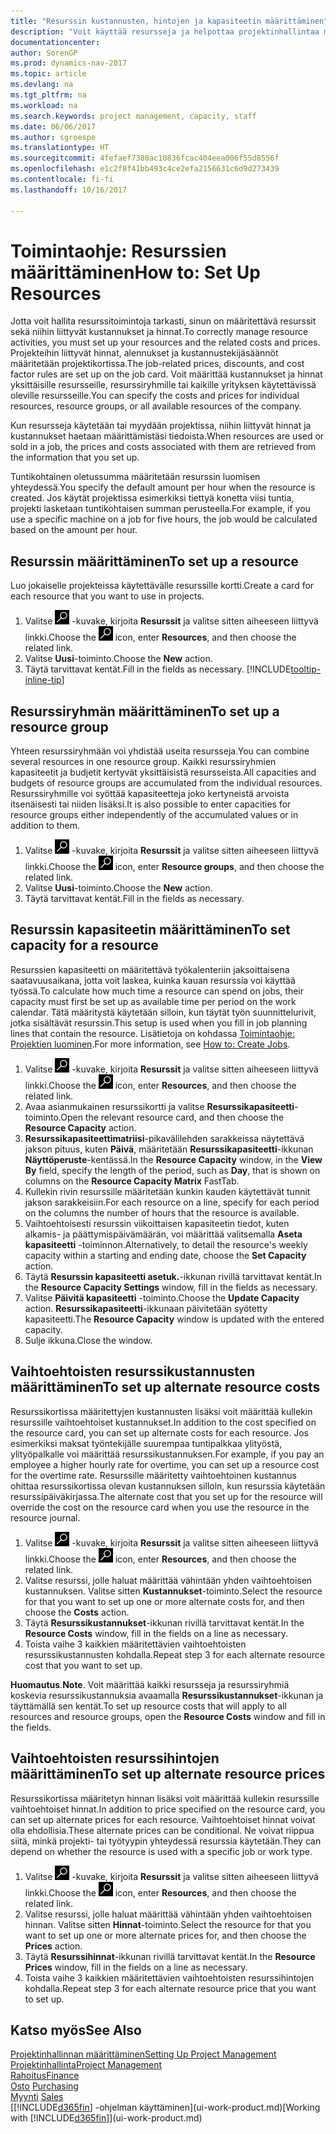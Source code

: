 ```yaml
---
title: "Resurssin kustannusten, hintojen ja kapasiteetin määrittäminen"
description: "Voit käyttää resursseja ja helpottaa projektinhallintaa määrittämällä yksittäisten resurssien tai resurssiryhmien kustannukset ja hinnat sekä resurssikapasiteetin."
documentationcenter: 
author: SorenGP
ms.prod: dynamics-nav-2017
ms.topic: article
ms.devlang: na
ms.tgt_pltfrm: na
ms.workload: na
ms.search.keywords: project management, capacity, staff
ms.date: 06/06/2017
ms.author: sgroespe
ms.translationtype: HT
ms.sourcegitcommit: 4fefaef7380ac10836fcac404eea006f55d8556f
ms.openlocfilehash: e1c2f8f41bb493c4ce2efa2156631c6d9d273439
ms.contentlocale: fi-fi
ms.lasthandoff: 10/16/2017

---
```

# <a name="how-to-set-up-resources"></a><span data-ttu-id="1443b-103">Toimintaohje: Resurssien määrittäminen</span><span class="sxs-lookup"><span data-stu-id="1443b-103">How to: Set Up Resources</span></span>
<span data-ttu-id="1443b-104">Jotta voit hallita resurssitoimintoja tarkasti, sinun on määritettävä resurssit sekä niihin liittyvät kustannukset ja hinnat.</span><span class="sxs-lookup"><span data-stu-id="1443b-104">To correctly manage resource activities, you must set up your resources and the related costs and prices.</span></span> <span data-ttu-id="1443b-105">Projekteihin liittyvät hinnat, alennukset ja kustannustekijäsäännöt määritetään projektikortissa.</span><span class="sxs-lookup"><span data-stu-id="1443b-105">The job-related prices, discounts, and cost factor rules are set up on the job card.</span></span> <span data-ttu-id="1443b-106">Voit määrittää kustannukset ja hinnat yksittäisille resursseille, resurssiryhmille tai kaikille yrityksen käytettävissä oleville resursseille.</span><span class="sxs-lookup"><span data-stu-id="1443b-106">You can specify the costs and prices for individual resources, resource groups, or all available resources of the company.</span></span>

<span data-ttu-id="1443b-107">Kun resursseja käytetään tai myydään projektissa, niihin liittyvät hinnat ja kustannukset haetaan määrittämistäsi tiedoista.</span><span class="sxs-lookup"><span data-stu-id="1443b-107">When resources are used or sold in a job, the prices and costs associated with them are retrieved from the information that you set up.</span></span>

<span data-ttu-id="1443b-108">Tuntikohtainen oletussumma määritetään resurssin luomisen yhteydessä.</span><span class="sxs-lookup"><span data-stu-id="1443b-108">You specify the default amount per hour when the resource is created.</span></span> <span data-ttu-id="1443b-109">Jos käytät projektissa esimerkiksi tiettyä konetta viisi tuntia, projekti lasketaan tuntikohtaisen summan perusteella.</span><span class="sxs-lookup"><span data-stu-id="1443b-109">For example, if you use a specific machine on a job for five hours, the job would be calculated based on the amount per hour.</span></span>

## <a name="to-set-up-a-resource"></a><span data-ttu-id="1443b-110">Resurssin määrittäminen</span><span class="sxs-lookup"><span data-stu-id="1443b-110">To set up a resource</span></span>
<span data-ttu-id="1443b-111">Luo jokaiselle projekteissa käytettävälle resurssille kortti.</span><span class="sxs-lookup"><span data-stu-id="1443b-111">Create a card for each resource that you want to use in projects.</span></span>

1. <span data-ttu-id="1443b-112">Valitse ![Etsi sivu tai raportti](media/ui-search/search_small.png "Etsi sivu tai raportti -kuvake") -kuvake, kirjoita **Resurssit** ja valitse sitten aiheeseen liittyvä linkki.</span><span class="sxs-lookup"><span data-stu-id="1443b-112">Choose the ![Search for Page or Report](media/ui-search/search_small.png "Search for Page or Report icon") icon, enter **Resources**, and then choose the related link.</span></span>
2. <span data-ttu-id="1443b-113">Valitse **Uusi**-toiminto.</span><span class="sxs-lookup"><span data-stu-id="1443b-113">Choose the **New** action.</span></span>
3. <span data-ttu-id="1443b-114">Täytä tarvittavat kentät.</span><span class="sxs-lookup"><span data-stu-id="1443b-114">Fill in the fields as necessary.</span></span> [!INCLUDE[tooltip-inline-tip](includes/tooltip-inline-tip_md.md)]  

## <a name="to-set-up-a-resource-group"></a><span data-ttu-id="1443b-115">Resurssiryhmän määrittäminen</span><span class="sxs-lookup"><span data-stu-id="1443b-115">To set up a resource group</span></span>
<span data-ttu-id="1443b-116">Yhteen resurssiryhmään voi yhdistää useita resursseja.</span><span class="sxs-lookup"><span data-stu-id="1443b-116">You can combine several resources in one resource group.</span></span> <span data-ttu-id="1443b-117">Kaikki resurssiryhmien kapasiteetit ja budjetit kertyvät yksittäisistä resursseista.</span><span class="sxs-lookup"><span data-stu-id="1443b-117">All capacities and budgets of resource groups are accumulated from the individual resources.</span></span> <span data-ttu-id="1443b-118">Resurssiryhmille voi syöttää kapasiteetteja joko kertyneistä arvoista itsenäisesti tai niiden lisäksi.</span><span class="sxs-lookup"><span data-stu-id="1443b-118">It is also possible to enter capacities for resource groups either independently of the accumulated values or in addition to them.</span></span>

1. <span data-ttu-id="1443b-119">Valitse ![Etsi sivu tai raportti](media/ui-search/search_small.png "Etsi sivu tai raportti -kuvake") -kuvake, kirjoita **Resurssit** ja valitse sitten aiheeseen liittyvä linkki.</span><span class="sxs-lookup"><span data-stu-id="1443b-119">Choose the ![Search for Page or Report](media/ui-search/search_small.png "Search for Page or Report icon") icon, enter **Resource groups**, and then choose the related link.</span></span>
2. <span data-ttu-id="1443b-120">Valitse **Uusi**-toiminto.</span><span class="sxs-lookup"><span data-stu-id="1443b-120">Choose the **New** action.</span></span>
3. <span data-ttu-id="1443b-121">Täytä tarvittavat kentät.</span><span class="sxs-lookup"><span data-stu-id="1443b-121">Fill in the fields as necessary.</span></span>

## <a name="to-set-capacity-for-a-resource"></a><span data-ttu-id="1443b-122">Resurssin kapasiteetin määrittäminen</span><span class="sxs-lookup"><span data-stu-id="1443b-122">To set capacity for a resource</span></span>
<span data-ttu-id="1443b-123">Resurssien kapasiteetti on määritettävä työkalenteriin jaksoittaisena saatavuusaikana, jotta voit laskea, kuinka kauan resurssia voi käyttää työssä.</span><span class="sxs-lookup"><span data-stu-id="1443b-123">To calculate how much time a resource can spend on jobs, their capacity must first be set up as available time per period on the work calendar.</span></span> <span data-ttu-id="1443b-124">Tätä määritystä käytetään silloin, kun täytät työn suunnittelurivit, jotka sisältävät resurssin.</span><span class="sxs-lookup"><span data-stu-id="1443b-124">This setup is used when you fill in job planning lines that contain the resource.</span></span> <span data-ttu-id="1443b-125">Lisätietoja on kohdassa [Toimintaohje: Projektien luominen](projects-how-create-jobs.md).</span><span class="sxs-lookup"><span data-stu-id="1443b-125">For more information, see [How to: Create Jobs](projects-how-create-jobs.md).</span></span>

1. <span data-ttu-id="1443b-126">Valitse ![Etsi sivu tai raportti](media/ui-search/search_small.png "Etsi sivu tai raportti -kuvake") -kuvake, kirjoita **Resurssit** ja valitse sitten aiheeseen liittyvä linkki.</span><span class="sxs-lookup"><span data-stu-id="1443b-126">Choose the ![Search for Page or Report](media/ui-search/search_small.png "Search for Page or Report icon") icon, enter **Resources**, and then choose the related link.</span></span>
2. <span data-ttu-id="1443b-127">Avaa asianmukainen resurssikortti ja valitse **Resurssikapasiteetti**-toiminto.</span><span class="sxs-lookup"><span data-stu-id="1443b-127">Open the relevant resource card, and then choose the **Resource Capacity** action.</span></span>
3. <span data-ttu-id="1443b-128">**Resurssikapasiteettimatriisi**-pikavälilehden sarakkeissa näytettävä jakson pituus, kuten **Päivä**, määritetään **Resurssikapasiteetti**-ikkunan **Näyttöperuste**-kentässä.</span><span class="sxs-lookup"><span data-stu-id="1443b-128">In the **Resource Capacity** window, in the **View By** field, specify the length of the period, such as **Day**, that is shown on columns on the **Resource Capacity Matrix** FastTab.</span></span>
4. <span data-ttu-id="1443b-129">Kullekin rivin resurssille määritetään kunkin kauden käytettävät tunnit jakson sarakkeisiin.</span><span class="sxs-lookup"><span data-stu-id="1443b-129">For each resource on a line, specify for each period on the columns the number of hours that the resource is available.</span></span>
5. <span data-ttu-id="1443b-130">Vaihtoehtoisesti resurssin viikoittaisen kapasiteetin tiedot, kuten alkamis- ja päättymispäivämäärän, voi määrittää valitsemalla **Aseta kapasiteetti** -toiminnon.</span><span class="sxs-lookup"><span data-stu-id="1443b-130">Alternatively, to detail the resource's weekly capacity within a starting and ending date, choose the **Set Capacity** action.</span></span>
6. <span data-ttu-id="1443b-131">Täytä **Resurssin kapasiteetti asetuk.**-ikkunan rivillä tarvittavat kentät.</span><span class="sxs-lookup"><span data-stu-id="1443b-131">In the **Resource Capacity Settings** window, fill in the fields as necessary.</span></span>
7. <span data-ttu-id="1443b-132">Valitse **Päivitä kapasiteetti** -toiminto.</span><span class="sxs-lookup"><span data-stu-id="1443b-132">Choose the **Update Capacity** action.</span></span> <span data-ttu-id="1443b-133">**Resurssikapasiteetti**-ikkunaan päivitetään syötetty kapasiteetti.</span><span class="sxs-lookup"><span data-stu-id="1443b-133">The **Resource Capacity** window is updated with the entered capacity.</span></span>
8. <span data-ttu-id="1443b-134">Sulje ikkuna.</span><span class="sxs-lookup"><span data-stu-id="1443b-134">Close the window.</span></span>

## <a name="to-set-up-alternate-resource-costs"></a><span data-ttu-id="1443b-135">Vaihtoehtoisten resurssikustannusten määrittäminen</span><span class="sxs-lookup"><span data-stu-id="1443b-135">To set up alternate resource costs</span></span>
<span data-ttu-id="1443b-136">Resurssikortissa määritettyjen kustannusten lisäksi voit määrittää kullekin resurssille vaihtoehtoiset kustannukset.</span><span class="sxs-lookup"><span data-stu-id="1443b-136">In addition to the cost specified on the resource card, you can set up alternate costs for each resource.</span></span> <span data-ttu-id="1443b-137">Jos esimerkiksi maksat työntekijälle suurempaa tuntipalkkaa ylityöstä, ylityöpalkalle voi määrittää resurssikustannuksen.</span><span class="sxs-lookup"><span data-stu-id="1443b-137">For example, if you pay an employee a higher hourly rate for overtime, you can set up a resource cost for the overtime rate.</span></span> <span data-ttu-id="1443b-138">Resurssille määritetty vaihtoehtoinen kustannus ohittaa resurssikortissa olevan kustannuksen silloin, kun resurssia käytetään resurssipäiväkirjassa.</span><span class="sxs-lookup"><span data-stu-id="1443b-138">The alternate cost that you set up for the resource will override the cost on the resource card when you use the resource in the resource journal.</span></span>

1. <span data-ttu-id="1443b-139">Valitse ![Etsi sivu tai raportti](media/ui-search/search_small.png "Etsi sivu tai raportti -kuvake") -kuvake, kirjoita **Resurssit** ja valitse sitten aiheeseen liittyvä linkki.</span><span class="sxs-lookup"><span data-stu-id="1443b-139">Choose the ![Search for Page or Report](media/ui-search/search_small.png "Search for Page or Report icon") icon, enter **Resources**, and then choose the related link.</span></span>  
2. <span data-ttu-id="1443b-140">Valitse resurssi, jolle haluat määrittää vähintään yhden vaihtoehtoisen kustannuksen. Valitse sitten **Kustannukset**-toiminto.</span><span class="sxs-lookup"><span data-stu-id="1443b-140">Select the resource for that you want to set up one or more alternate costs for, and then choose the **Costs** action.</span></span>  
3. <span data-ttu-id="1443b-141">Täytä **Resurssikustannukset**-ikkunan rivillä tarvittavat kentät.</span><span class="sxs-lookup"><span data-stu-id="1443b-141">In the **Resource Costs** window, fill in the fields on a line as necessary.</span></span>  
4. <span data-ttu-id="1443b-142">Toista vaihe 3 kaikkien määritettävien vaihtoehtoisten resurssikustannusten kohdalla.</span><span class="sxs-lookup"><span data-stu-id="1443b-142">Repeat step 3 for each alternate resource cost that you want to set up.</span></span>

<span data-ttu-id="1443b-143">**Huomautus**.</span><span class="sxs-lookup"><span data-stu-id="1443b-143">**Note**.</span></span> <span data-ttu-id="1443b-144">Voit määrittää kaikki resursseja ja resurssiryhmiä koskevia resurssikustannuksia avaamalla **Resurssikustannukset**-ikkunan ja täyttämällä sen kentät.</span><span class="sxs-lookup"><span data-stu-id="1443b-144">To set up resource costs that will apply to all resources and resource groups, open the **Resource Costs** window and fill in the fields.</span></span>

## <a name="to-set-up-alternate-resource-prices"></a><span data-ttu-id="1443b-145">Vaihtoehtoisten resurssihintojen määrittäminen</span><span class="sxs-lookup"><span data-stu-id="1443b-145">To set up alternate resource prices</span></span>
<span data-ttu-id="1443b-146">Resurssikortissa määritetyn hinnan lisäksi voit määrittää kullekin resurssille vaihtoehtoiset hinnat.</span><span class="sxs-lookup"><span data-stu-id="1443b-146">In addition to price specified on the resource card, you can set up alternate prices for each resource.</span></span> <span data-ttu-id="1443b-147">Vaihtoehtoiset hinnat voivat olla ehdollisia.</span><span class="sxs-lookup"><span data-stu-id="1443b-147">These alternate prices can be conditional.</span></span> <span data-ttu-id="1443b-148">Ne voivat riippua siitä, minkä projekti- tai työtyypin yhteydessä resurssia käytetään.</span><span class="sxs-lookup"><span data-stu-id="1443b-148">They can depend on whether the resource is used with a specific job or work type.</span></span>

1. <span data-ttu-id="1443b-149">Valitse ![Etsi sivu tai raportti](media/ui-search/search_small.png "Etsi sivu tai raportti -kuvake") -kuvake, kirjoita **Resurssit** ja valitse sitten aiheeseen liittyvä linkki.</span><span class="sxs-lookup"><span data-stu-id="1443b-149">Choose the ![Search for Page or Report](media/ui-search/search_small.png "Search for Page or Report icon") icon, enter **Resources**, and then choose the related link.</span></span>
2. <span data-ttu-id="1443b-150">Valitse resurssi, jolle haluat määrittää vähintään yhden vaihtoehtoisen hinnan. Valitse sitten **Hinnat**-toiminto.</span><span class="sxs-lookup"><span data-stu-id="1443b-150">Select the resource for that you want to set up one or more alternate prices for, and then choose the **Prices** action.</span></span>
3. <span data-ttu-id="1443b-151">Täytä **Resurssihinnat**-ikkunan rivillä tarvittavat kentät.</span><span class="sxs-lookup"><span data-stu-id="1443b-151">In the **Resource Prices** window, fill in the fields on a line as necessary.</span></span>
4. <span data-ttu-id="1443b-152">Toista vaihe 3 kaikkien määritettävien vaihtoehtoisten resurssihintojen kohdalla.</span><span class="sxs-lookup"><span data-stu-id="1443b-152">Repeat step 3 for each alternate resource price that you want to set up.</span></span>

## <a name="see-also"></a><span data-ttu-id="1443b-153">Katso myös</span><span class="sxs-lookup"><span data-stu-id="1443b-153">See Also</span></span>
[<span data-ttu-id="1443b-154">Projektinhallinnan määrittäminen</span><span class="sxs-lookup"><span data-stu-id="1443b-154">Setting Up Project Management</span></span>](projects-setup-projects.md)  
[<span data-ttu-id="1443b-155">Projektinhallinta</span><span class="sxs-lookup"><span data-stu-id="1443b-155">Project Management</span></span>](projects-manage-projects.md)  
[<span data-ttu-id="1443b-156">Rahoitus</span><span class="sxs-lookup"><span data-stu-id="1443b-156">Finance</span></span>](finance.md)  
<span data-ttu-id="1443b-157">[Osto](purchasing-manage-purchasing.md)       </span><span class="sxs-lookup"><span data-stu-id="1443b-157">[Purchasing](purchasing-manage-purchasing.md)       </span></span>  
<span data-ttu-id="1443b-158">[Myynti](sales-manage-sales.md)    </span><span class="sxs-lookup"><span data-stu-id="1443b-158">[Sales](sales-manage-sales.md)    </span></span>  
<span data-ttu-id="1443b-159">[[!INCLUDE[d365fin](includes/d365fin_md.md)] -ohjelman käyttäminen](ui-work-product.md)</span><span class="sxs-lookup"><span data-stu-id="1443b-159">[Working with [!INCLUDE[d365fin](includes/d365fin_md.md)]](ui-work-product.md)</span></span>  

